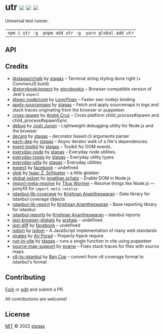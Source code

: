 <h1>
utr <a href="https://npmjs.org/package/utr"><img src="https://img.shields.io/badge/npm-v1.0.0-F00.svg?colorA=000"/></a> <a href="src"><img src="https://img.shields.io/badge/loc-2,501-FFF.svg?colorA=000"/></a> <a href="LICENSE"><img src="https://img.shields.io/badge/license-MIT-F0B.svg?colorA=000"/></a>
</h1>

<p></p>

Universal test runner.

<h4>
<table><tr><td title="Triple click to select and copy paste">
<code>npm i utr -g</code>
</td><td title="Triple click to select and copy paste">
<code>pnpm add utr -g</code>
</td><td title="Triple click to select and copy paste">
<code>yarn global add utr</code>
</td></tr></table>
</h4>

## API

## Credits

- [@stagas/chalk](https://npmjs.org/package/@stagas/chalk) by [stagas](https://github.com/stagas) &ndash; Terminal string styling done right (+ CommonJS build)
- [@storybook/expect](https://npmjs.org/package/@storybook/expect) by [storybookjs](https://github.com/storybookjs) &ndash; Browser-compatible version of Jest's `expect`
- [@swc-node/core](https://npmjs.org/package/@swc-node/core) by [LongYinan](https://github.com/swc-project) &ndash; Faster swc nodejs binding
- [apply-sourcemaps](https://npmjs.org/package/apply-sourcemaps) by [stagas](https://github.com/stagas) &ndash; Fetch and apply sourcemaps in logs and stack traces originating from the browser or puppeteer.
- [cross-spawn](https://npmjs.org/package/cross-spawn) by [André Cruz](https://github.com/moxystudio) &ndash; Cross platform child_process#spawn and child_process#spawnSync
- [debug](https://npmjs.org/package/debug) by [Josh Junon](https://github.com/debug-js) &ndash; Lightweight debugging utility for Node.js and the browser
- [decarg](https://npmjs.org/package/decarg) by [stagas](https://github.com/stagas) &ndash; decorator based cli arguments parser
- [each-dep](https://npmjs.org/package/each-dep) by [stagas](https://github.com/stagas) &ndash; Async iterator walk of a file's dependencies.
- [event-toolkit](https://npmjs.org/package/event-toolkit) by [stagas](https://github.com/stagas) &ndash; Toolkit for DOM events.
- [everyday-node](https://npmjs.org/package/everyday-node) by [stagas](https://github.com/stagas) &ndash; Everyday node utilities.
- [everyday-types](https://npmjs.org/package/everyday-types) by [stagas](https://github.com/stagas) &ndash; Everyday utility types
- [everyday-utils](https://npmjs.org/package/everyday-utils) by [stagas](https://github.com/stagas) &ndash; Everyday utilities
- [expect](https://npmjs.org/package/expect) by [facebook](https://github.com/facebook) &ndash; undefined
- [glob](https://npmjs.org/package/glob) by [Isaac Z. Schlueter](http://blog.izs.me/) &ndash; a little globber
- [global-jsdom](https://npmjs.org/package/global-jsdom) by [jonathan schatz](https://github.com/github.com) &ndash; Enable DOM in Node.js
- [import-meta-resolve](https://npmjs.org/package/import-meta-resolve) by [Titus Wormer](https://wooorm.com) &ndash; Resolve things like Node.js — ponyfill for `import.meta.resolve`
- [istanbul-lib-coverage](https://npmjs.org/package/istanbul-lib-coverage) by [Krishnan Anantheswaran](https://github.com/istanbuljs) &ndash; Data library for istanbul coverage objects
- [istanbul-lib-report](https://npmjs.org/package/istanbul-lib-report) by [Krishnan Anantheswaran](https://github.com/istanbuljs) &ndash; Base reporting library for istanbul
- [istanbul-reports](https://npmjs.org/package/istanbul-reports) by [Krishnan Anantheswaran](https://github.com/istanbuljs) &ndash; istanbul reports
- [jest-browser-globals](https://npmjs.org/package/jest-browser-globals) by [arshaw](https://github.com/arshaw) &ndash; undefined
- [jest-diff](https://npmjs.org/package/jest-diff) by [facebook](https://github.com/facebook) &ndash; undefined
- [jsdom](https://npmjs.org/package/jsdom) by [jsdom](https://github.com/jsdom) &ndash; A JavaScript implementation of many web standards
- [pirates](https://npmjs.org/package/pirates) by [Ari Porad](http://ariporad.com) &ndash; Properly hijack require
- [run-in-vite](https://npmjs.org/package/run-in-vite) by [stagas](https://github.com/stagas) &ndash; runs a single function in vite using puppeteer
- [source-map-support](https://npmjs.org/package/source-map-support) by [evanw](https://github.com/evanw) &ndash; Fixes stack traces for files with source maps
- [v8-to-istanbul](https://npmjs.org/package/v8-to-istanbul) by [Ben Coe](https://github.com/istanbuljs) &ndash; convert from v8 coverage format to istanbul's format

## Contributing

[Fork](https://github.com/stagas/utr/fork) or [edit](https://github.dev/stagas/utr) and submit a PR.

All contributions are welcome!

## License

<a href="LICENSE">MIT</a> &copy; 2022 [stagas](https://github.com/stagas)
